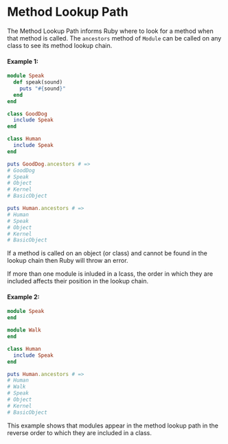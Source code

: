# Method Lookup Path

The Method Lookup Path informs Ruby where to look for a method when
that method is called. The `ancestors` method of `Module` can be called on
any class to see its method lookup chain.

#### Example 1:
```ruby
module Speak
  def speak(sound)
    puts "#{sound}"
  end
end

class GoodDog
  include Speak
end

class Human
  include Speak
end

puts GoodDog.ancestors # =>
# GoodDog
# Speak
# Object
# Kernel
# BasicObject

puts Human.ancestors # =>
# Human
# Speak
# Object
# Kernel
# BasicObject
```

If a method is called on an object (or class) and cannot be found in the lookup chain then Ruby will throw an error.

If more than one module is inluded in a lcass, the order in which they are included affects their position in the lookup chain.

#### Example 2:
```ruby
module Speak
end

module Walk
end

class Human
  include Speak
end

puts Human.ancestors # =>
# Human
# Walk
# Speak
# Object
# Kernel
# BasicObject
```

This example shows that modules appear in the method lookup path in the reverse order to which they are included in a class.